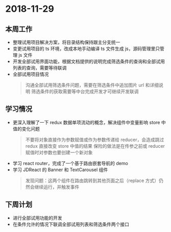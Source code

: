 # 2018-11-29

## 本周工作

- 整理试用项目解决方案，将目录结构保持跟主分支统一
- 变更试用项目的 ts 环境，改成本地手动编译 ts 文件生成 js，源码管理里只管理 js 文件
- 开发全部试用界面功能，根据文档提供的说明完成筛选条件的查询和全部试用列表的查询，需要等待联调
- 全部试用项目情况
  > 沟通全部试用筛选条件问题，需要在筛选条件中追加图片 url 和详细说明
  > 筛选条件的获取需要等中台完成开发才可继续开发联调

## 学习情况

- 更深入理解了一下 redux 数据单项流动的概念，解决组件中变量影响 store 中值的变化问题
  > 不要将对象直接作为参数赋值或作为参数传递给 reducer，会造成跳过 redux 直接改变 store 中值的结果
  > 保险的做法是在传参之前或 reducer 赋值时对参数也要创建一个新对象
- 学习 react router，完成了一个基于路由嵌套导航的 demo
- 学习 JDReact 的 Banner 和 TextCarousel 组件
  > 发现问题：这两个组件在路由跳转到其他页面之后（replace 方式）仍然会继续运行，并触发事件

## 下周计划

- 进行全部试用功能的开发
- 在条件允许的情况下联调全部试用列表和筛选条件两个接口
